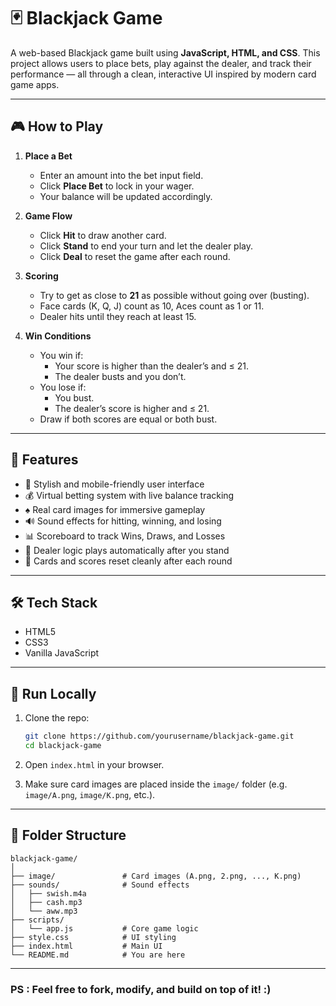 
# 🃏 Blackjack Game

A web-based Blackjack game built using **JavaScript, HTML, and CSS**. This project allows users to place bets, play against the dealer, and track their performance — all through a clean, interactive UI inspired by modern card game apps.

---

## 🎮 How to Play

1. **Place a Bet**
   - Enter an amount into the bet input field.
   - Click **Place Bet** to lock in your wager.
   - Your balance will be updated accordingly.

2. **Game Flow**
   - Click **Hit** to draw another card.
   - Click **Stand** to end your turn and let the dealer play.
   - Click **Deal** to reset the game after each round.

3. **Scoring**
   - Try to get as close to **21** as possible without going over (busting).
   - Face cards (K, Q, J) count as 10, Aces count as 1 or 11.
   - Dealer hits until they reach at least 15.

4. **Win Conditions**
   - You win if:
     - Your score is higher than the dealer’s and ≤ 21.
     - The dealer busts and you don’t.
   - You lose if:
     - You bust.
     - The dealer’s score is higher and ≤ 21.
   - Draw if both scores are equal or both bust.

---

## 💼 Features

- 🎨 Stylish and mobile-friendly user interface
- 💰 Virtual betting system with live balance tracking
- ♠️ Real card images for immersive gameplay
- 🔊 Sound effects for hitting, winning, and losing
- 📊 Scoreboard to track Wins, Draws, and Losses
- 🧠 Dealer logic plays automatically after you stand
- 🧹 Cards and scores reset cleanly after each round

---

## 🛠️ Tech Stack

- HTML5
- CSS3
- Vanilla JavaScript

---

## 🚀 Run Locally

1. Clone the repo:
   ```bash
   git clone https://github.com/yourusername/blackjack-game.git
   cd blackjack-game
   ```

2. Open `index.html` in your browser.

3. Make sure card images are placed inside the `image/` folder (e.g. `image/A.png`, `image/K.png`, etc.).

---

## 📂 Folder Structure

```
blackjack-game/
│
├── image/               # Card images (A.png, 2.png, ..., K.png)
├── sounds/              # Sound effects
│   ├── swish.m4a
│   ├── cash.mp3
│   └── aww.mp3
├── scripts/
│   └── app.js           # Core game logic
├── style.css            # UI styling
├── index.html           # Main UI
└── README.md            # You are here
```

---

### PS : Feel free to fork, modify, and build on top of it! :)
